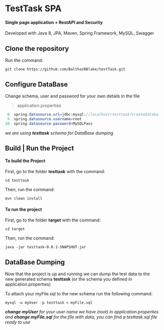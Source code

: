 # TestTask SPA

#### Single page application + RestAPI and Security
Developed with Java 8, JPA, Maven, Spring Framework, MySQL, Swagger

## Clone the repository
Run the command:
```
git clone https://github.com/BalthazRBlake/testTask.git
```

## Configure DataBase
Change schema, user and password for your own details in the file
> application.properties
```java
 8  spring.datasource.url=jdbc:mysql://localhost/testtask?createDatabaseIfNotExist=true
 9  spring.datasource.username=root
10  spring.datasource.password=MySQLPass
```
_we are using **testtask** schema for DataBase dumping_

## Build | Run the Project
#### To build the Project
First, go to the folder **testtask** with the command:
```
cd testtask
```
Then, run the command:
```
mvn clean install
```
#### To run the project
First, go to the folder **target** with the command:
```
cd target
```
Then, run the command:
```
java -jar testtask-0.0.1-SNAPSHOT.jar
```

## DataBase Dumping
Now that the project is up and running we can dump the test data to the new generated schema **testtask** (or the schema you defined in application.properties)

To attach your myFile.sql to the new schema run the following command:
```
mysql -u myUser -p testtask < myFile.sql
```
_**change myUser** for your user name we have (root) in application.properties and **change myFile.sql** for the file with data, you can find a testtask.sql file ready to use_


